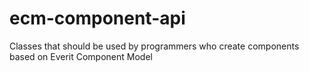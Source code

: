 ecm-component-api
=================

Classes that should be used by programmers who create components based on  Everit Component Model 
